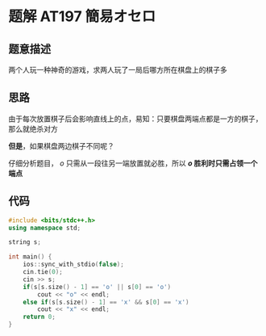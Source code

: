 # 题解 AT197 簡易オセロ

## 题意描述

两个人玩一种神奇的游戏，求两人玩了一局后哪方所在棋盘上的棋子多

## 思路

由于每次放置棋子后会影响直线上的点，易知：只要棋盘两端点都是一方的棋子，那么就绝杀对方

**但是**，如果棋盘两边棋子不同呢？

仔细分析题目， $o$ 只需从一段往另一端放置就必胜，所以 **$o$ 胜利时只需占领一个端点**

## 代码

```cpp
#include <bits/stdc++.h>
using namespace std;

string s;

int main() {
	ios::sync_with_stdio(false);
	cin.tie(0);
	cin >> s;
	if(s[s.size() - 1] == 'o' || s[0] == 'o')
		cout << "o" << endl;
	else if(s[s.size() - 1] == 'x' && s[0] == 'x')
		cout << "x" << endl;
	return 0;
} 
```